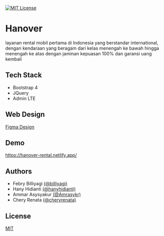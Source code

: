 [![MIT License](https://img.shields.io/badge/License-MIT-green.svg)](https://choosealicense.com/licenses/mit/)
# Hanover

layanan rental mobil pertama di Indonesia yang berstandar international, dengan kendaraan yang beragam dari kelas menengah ke bawah hingga menengah ke atas dengan jaminan kepuasan 100% dan garansi uang kembali

## Tech Stack

- Bootstrap 4
- JQuery
- Admin LTE


## Web Design

[Figma Design](https://www.figma.com/file/VsbzsEO4CZXNafAXec9abv/Hanover-Project?node-id=0%3A1&t=GvUPD65LL5LzK8Gi-1)

## Demo

https://hanover-rental.netlify.app/

## Authors

- Febry Billiyagi [(@billiyagi)](https://www.github.com/billiyagi)
- Hany Hidianti [(@hanyhidianti)](https://www.github.com/hanyhidianti)
- Ammar Asysyakur [(@Amrasykr)](https://www.github.com/Amrasykr)
- Chery Renata [(@cheryrenata)](https://www.github.com/cheryrenata)


## License

[MIT](https://choosealicense.com/licenses/mit/)

